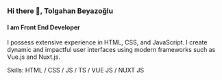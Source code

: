 ### Hi there 👋, Tolgahan Beyazoğlu
#### I am Front End Developer
I possess extensive experience in HTML, CSS, and JavaScript. I create dynamic and impactful user interfaces using modern frameworks such as Vue.js and Nuxt.js.

Skills: HTML / CSS / JS / TS /  VUE JS / NUXT JS





